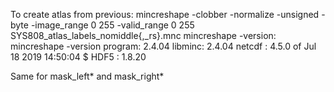 To create atlas from previous:
mincreshape -clobber -normalize -unsigned -byte -image_range 0 255 -valid_range 0 255 SYS808_atlas_labels_nomiddle{,_rs}.mnc
mincreshape -version:
mincreshape -version
program: 2.4.04
libminc: 2.4.04
netcdf : 4.5.0 of Jul 18 2019 14:50:04 $
HDF5   : 1.8.20

Same for mask_left* and mask_right*
